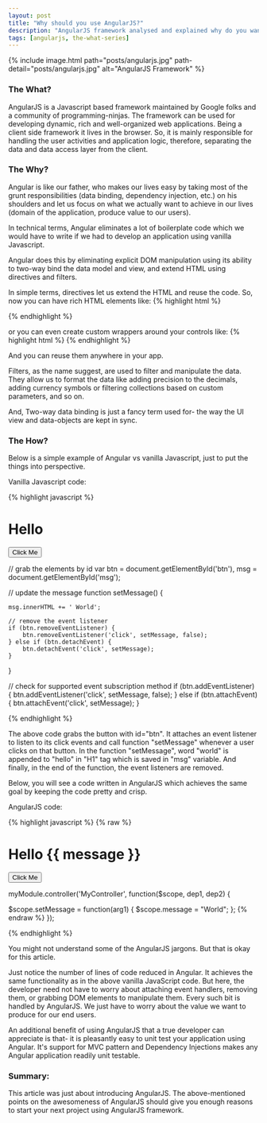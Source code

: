 ```yaml
---
layout: post
title: "Why should you use AngularJS?"
description: "AngularJS framework analysed and explained why do you want to use it for your next project."
tags: [angularjs, the-what-series]
---
```


{% include image.html path="posts/angularjs.jpg" path-detail="posts/angularjs.jpg" alt="AngularJS Framework" %}


### The What?
AngularJS is a Javascript based framework maintained by Google folks and a community of programming-ninjas. The framework can be used for developing dynamic, rich and well-organized web applications. Being a client side framework it lives in the browser. So, it is mainly responsible for handling the user activities and application logic, therefore, separating the data and data access layer from the client.


### The Why?
Angular is like our father, who makes our lives easy by taking most of the grunt responsibilities (data binding, dependency injection, etc.) on his shoulders and let us focus on what we actually want to achieve in our lives (domain of the application, produce value to our users).

In technical terms, Angular eliminates a lot of boilerplate code which we would have to write if we had to develop an application using vanilla Javascript.

Angular does this by eliminating explicit DOM manipulation using its ability to two-way bind the data model and view, and extend HTML using directives and filters.

In simple terms, directives let us extend the HTML and  reuse the code. So, now you can have rich HTML elements like: 
{% highlight html %}
    <address></address>
    <login-form></login-form>
{% endhighlight %}
 
or you can even create custom wrappers around your controls like:
{% highlight html %}
    <my-grid></my-grid>
    <my-slider></my-slider>
{% endhighlight %}
 
And you can reuse them anywhere in your app.

Filters, as the name suggest, are used to filter and manipulate the data. They allow us to format the data like adding precision to the decimals, adding currency symbols or filtering collections based on custom parameters, and so on.

And, Two-way data binding is just a fancy term used for- the way the UI view and data-objects are kept in sync. 



### The How?
Below is a simple example of Angular vs vanilla Javascript, just to put the things into perspective.

Vanilla Javascript code:

{% highlight javascript %}

<h1 id="msg">Hello</h1>
<button id="btn">Click Me</button>

// grab the elements by id
var btn = document.getElementById('btn'),
    msg = document.getElementById('msg');

// update the message
function setMessage() {
    
    msg.innerHTML += ' World';
    
    // remove the event listener
    if (btn.removeEventListener) {
        btn.removeEventListener('click', setMessage, false);
    } else if (btn.detachEvent) {
        btn.detachEvent('click', setMessage);
    }
}

// check for supported event subscription method
if (btn.addEventListener) {
    btn.addEventListener('click', setMessage, false);
} else if (btn.attachEvent) {
    btn.attachEvent('click', setMessage);
}

{% endhighlight %}

The above code grabs the button with id="btn". It attaches an event listener to listen to its click events and call function "setMessage" whenever a user clicks on that button. In the function "setMessage", word "world" is appended to "hello" in "H1" tag which is saved in "msg" variable. And finally, in the end of the function, the event listeners are removed.

Below, you will see a code written in AngularJS which achieves the same goal by keeping the code pretty and crisp.


AngularJS code:

{% highlight javascript %}
{% raw %}
<div ng-controller="MyController">
	<h1 id="msg">Hello {{ message }}</h1>
	<button id="btn" ng-click="setMessage()">Click Me</button>
</div>

myModule.controller('MyController', function($scope, dep1, dep2) {

  $scope.setMessage = function(arg1) {
    $scope.message = "World";
  };
{% endraw %}
});

{% endhighlight %}

You might not understand some of the AngularJS jargons. But that is okay for this article.

Just notice the number of lines of code reduced in Angular. It achieves the same functionality as in the above vanilla JavaScript code. But here, the developer need not have to worry about attaching event handlers, removing them, or grabbing DOM elements to manipulate them. Every such bit is handled by AngularJS. We just have to worry about the value we want to produce for our end users.

An additional benefit of using AngularJS that a true developer can appreciate is that- it is pleasantly easy to unit test your application using Angular. It's support for MVC pattern and Dependency Injections makes any Angular application readily unit testable.

### Summary:
This article was just about introducing AngularJS. The above-mentioned points on the awesomeness of AngularJS should give you enough reasons to start your next project using AngularJS framework.